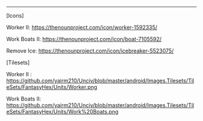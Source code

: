 ****

[Icons]
 
 Worker II: https://thenounproject.com/icon/worker-1592335/
 
 Work Boats II: https://thenounproject.com/icon/boat-7105592/

 Remove Ice: https://thenounproject.com/icon/icebreaker-5523075/

 [Tilesets]
 
 Worker II : https://github.com/yairm210/Unciv/blob/master/android/Images.Tilesets/TileSets/FantasyHex/Units/Worker.png

 Work Boats II: https://github.com/yairm210/Unciv/blob/master/android/Images.Tilesets/TileSets/FantasyHex/Units/Work%20Boats.png
